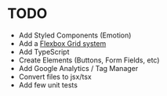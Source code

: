 # TODO

- Add Styled Components (Emotion)
- Add a [Flexbox Grid system](https://github.com/rebassjs/grid)
- Add TypeScript
- Create Elements (Buttons, Form Fields, etc)
- Add Google Analytics / Tag Manager
- Convert files to jsx/tsx
- Add few unit tests
